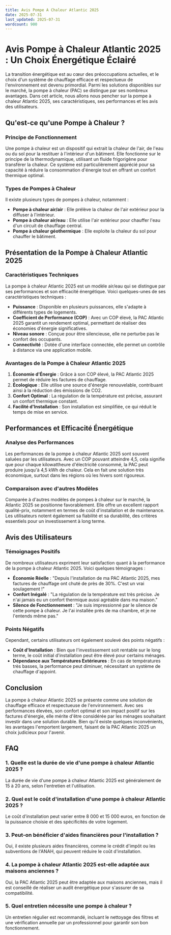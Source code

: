 ```yaml
---
title: Avis Pompe A Chaleur Atlantic 2025
date: 2025-07-31
last_updated: 2025-07-31
wordcount: 900
---
```


# Avis Pompe à Chaleur Atlantic 2025 : Un Choix Énergétique Éclairé

La transition énergétique est au cœur des préoccupations actuelles, et le choix d'un système de chauffage efficace et respectueux de l'environnement est devenu primordial. Parmi les solutions disponibles sur le marché, la pompe à chaleur (PAC) se distingue par ses nombreux avantages. Dans cet article, nous allons nous pencher sur la pompe à chaleur Atlantic 2025, ses caractéristiques, ses performances et les avis des utilisateurs.

## Qu'est-ce qu'une Pompe à Chaleur ?

### Principe de Fonctionnement

Une pompe à chaleur est un dispositif qui extrait la chaleur de l'air, de l'eau ou du sol pour la restituer à l'intérieur d'un bâtiment. Elle fonctionne sur le principe de la thermodynamique, utilisant un fluide frigorigène pour transférer la chaleur. Ce système est particulièrement apprécié pour sa capacité à réduire la consommation d'énergie tout en offrant un confort thermique optimal.

### Types de Pompes à Chaleur

Il existe plusieurs types de pompes à chaleur, notamment :

- **Pompe à chaleur air/air** : Elle prélève la chaleur de l'air extérieur pour la diffuser à l'intérieur.
- **Pompe à chaleur air/eau** : Elle utilise l'air extérieur pour chauffer l'eau d'un circuit de chauffage central.
- **Pompe à chaleur géothermique** : Elle exploite la chaleur du sol pour chauffer le bâtiment.

## Présentation de la Pompe à Chaleur Atlantic 2025

### Caractéristiques Techniques

La pompe à chaleur Atlantic 2025 est un modèle air/eau qui se distingue par ses performances et son efficacité énergétique. Voici quelques-unes de ses caractéristiques techniques :

- **Puissance** : Disponible en plusieurs puissances, elle s'adapte à différents types de logements.
- **Coefficient de Performance (COP)** : Avec un COP élevé, la PAC Atlantic 2025 garantit un rendement optimal, permettant de réaliser des économies d'énergie significatives.
- **Niveau sonore** : Conçue pour être silencieuse, elle ne perturbe pas le confort des occupants.
- **Connectivité** : Dotée d'une interface connectée, elle permet un contrôle à distance via une application mobile.

### Avantages de la Pompe à Chaleur Atlantic 2025

1. **Économie d'Énergie** : Grâce à son COP élevé, la PAC Atlantic 2025 permet de réduire les factures de chauffage.
2. **Écologique** : Elle utilise une source d'énergie renouvelable, contribuant ainsi à la réduction des émissions de CO2.
3. **Confort Optimal** : La régulation de la température est précise, assurant un confort thermique constant.
4. **Facilité d'Installation** : Son installation est simplifiée, ce qui réduit le temps de mise en service.

## Performances et Efficacité Énergétique

### Analyse des Performances

Les performances de la pompe à chaleur Atlantic 2025 sont souvent saluées par les utilisateurs. Avec un COP pouvant atteindre 4,5, cela signifie que pour chaque kilowattheure d'électricité consommé, la PAC peut produire jusqu'à 4,5 kWh de chaleur. Cela en fait une solution très économique, surtout dans les régions où les hivers sont rigoureux.

### Comparaison avec d'autres Modèles

Comparée à d'autres modèles de pompes à chaleur sur le marché, la Atlantic 2025 se positionne favorablement. Elle offre un excellent rapport qualité-prix, notamment en termes de coût d'installation et de maintenance. Les utilisateurs notent également sa fiabilité et sa durabilité, des critères essentiels pour un investissement à long terme.

## Avis des Utilisateurs

### Témoignages Positifs

De nombreux utilisateurs expriment leur satisfaction quant à la performance de la pompe à chaleur Atlantic 2025. Voici quelques témoignages :

- **Économie Réelle** : "Depuis l'installation de ma PAC Atlantic 2025, mes factures de chauffage ont chuté de près de 30%. C'est un vrai soulagement !"
- **Confort Inégalé** : "La régulation de la température est très précise. Je n'ai jamais eu un confort thermique aussi agréable dans ma maison."
- **Silence de Fonctionnement** : "Je suis impressionné par le silence de cette pompe à chaleur. Je l'ai installée près de ma chambre, et je ne l'entends même pas."

### Points Négatifs

Cependant, certains utilisateurs ont également soulevé des points négatifs :

- **Coût d'Installation** : Bien que l'investissement soit rentable sur le long terme, le coût initial d'installation peut être élevé pour certains ménages.
- **Dépendance aux Températures Extérieures** : En cas de températures très basses, la performance peut diminuer, nécessitant un système de chauffage d'appoint.

## Conclusion

La pompe à chaleur Atlantic 2025 se présente comme une solution de chauffage efficace et respectueuse de l'environnement. Avec ses performances élevées, son confort optimal et son impact positif sur les factures d'énergie, elle mérite d'être considérée par les ménages souhaitant investir dans une solution durable. Bien qu'il existe quelques inconvénients, les avantages l'emportent largement, faisant de la PAC Atlantic 2025 un choix judicieux pour l'avenir.

## FAQ

### 1. Quelle est la durée de vie d'une pompe à chaleur Atlantic 2025 ?

La durée de vie d'une pompe à chaleur Atlantic 2025 est généralement de 15 à 20 ans, selon l'entretien et l'utilisation.

### 2. Quel est le coût d'installation d'une pompe à chaleur Atlantic 2025 ?

Le coût d'installation peut varier entre 8 000 et 15 000 euros, en fonction de la puissance choisie et des spécificités de votre logement.

### 3. Peut-on bénéficier d'aides financières pour l'installation ?

Oui, il existe plusieurs aides financières, comme le crédit d'impôt ou les subventions de l'ANAH, qui peuvent réduire le coût d'installation.

### 4. La pompe à chaleur Atlantic 2025 est-elle adaptée aux maisons anciennes ?

Oui, la PAC Atlantic 2025 peut être adaptée aux maisons anciennes, mais il est conseillé de réaliser un audit énergétique pour s'assurer de sa compatibilité.

### 5. Quel entretien nécessite une pompe à chaleur ?

Un entretien régulier est recommandé, incluant le nettoyage des filtres et une vérification annuelle par un professionnel pour garantir son bon fonctionnement.